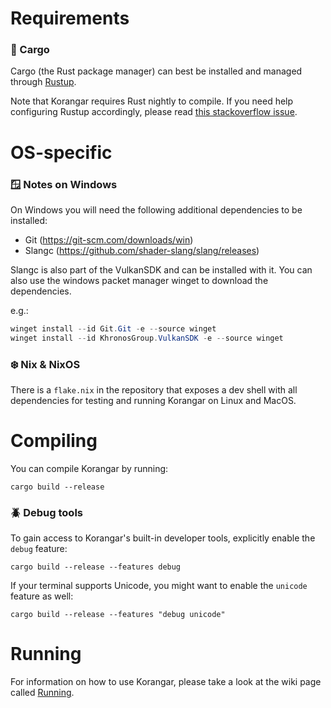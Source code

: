# Requirements

### 🦀 Cargo

Cargo (the Rust package manager) can best be installed and managed through [Rustup](https://rustup.rs/).

Note that Korangar requires Rust nightly to compile. If you need help configuring Rustup accordingly, please
read [this stackoverflow issue](https://stackoverflow.com/questions/58226545/how-to-switch-between-rust-toolchains).

# OS-specific

### 🪟 Notes on Windows

On Windows you will need the following additional dependencies to be installed:

- Git (https://git-scm.com/downloads/win)
- Slangc (https://github.com/shader-slang/slang/releases)

Slangc is also part of the VulkanSDK and can be installed with it.
You can also use the windows packet manager winget to download the dependencies.

e.g.:

```powershell
winget install --id Git.Git -e --source winget
winget install --id KhronosGroup.VulkanSDK -e --source winget
```

### ❄️ Nix & NixOS

There is a `flake.nix` in the repository that exposes a dev shell with all dependencies for testing and running Korangar
on Linux and MacOS.

# Compiling

You can compile Korangar by running:

```fish
cargo build --release
```

### 🪲 Debug tools

To gain access to Korangar's built-in developer tools, explicitly enable the `debug` feature:

```fish
cargo build --release --features debug
```

If your terminal supports Unicode, you might want to enable the `unicode` feature as well:

```fish
cargo build --release --features "debug unicode"
```

# Running

For information on how to use Korangar, please take a look at the wiki page called [Running](Running.md).
